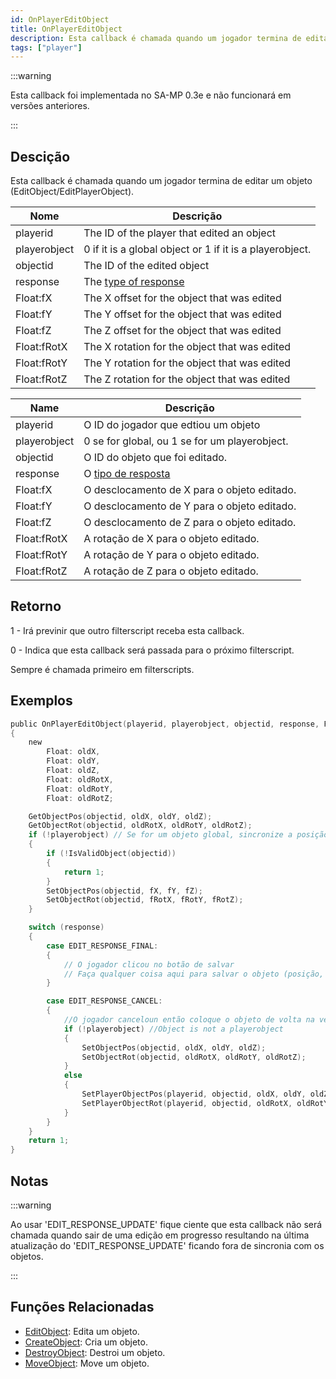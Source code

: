 ```yaml
---
id: OnPlayerEditObject
title: OnPlayerEditObject
description: Esta callback é chamada quando um jogador termina de editar um objeto (EditObject/EditPlayerObject).
tags: ["player"]
---
```


:::warning

Esta callback foi implementada no SA-MP 0.3e e não funcionará em versões anteriores.

:::

## Descição

Esta callback é chamada quando um jogador termina de editar um objeto (EditObject/EditPlayerObject).

| Nome         | Descrição                                                          |
| ------------ | ------------------------------------------------------------------ |
| playerid     | The ID of the player that edited an object                         |
| playerobject | 0 if it is a global object or 1 if it is a playerobject.           |
| objectid     | The ID of the edited object                                        |
| response     | The [type of response](../resources/objecteditionresponsetypes.md) |
| Float:fX     | The X offset for the object that was edited                        |
| Float:fY     | The Y offset for the object that was edited                        |
| Float:fZ     | The Z offset for the object that was edited                        |
| Float:fRotX  | The X rotation for the object that was edited                      |
| Float:fRotY  | The Y rotation for the object that was edited                      |
| Float:fRotZ  | The Z rotation for the object that was edited                      |

| Name         | Descrição                                                     |
| ------------ | ------------------------------------------------------------- |
| playerid     | O ID do jogador que edtiou um objeto                          |
| playerobject | 0 se for global, ou 1 se for um playerobject.                 |
| objectid     | O ID do objeto que foi editado.                               |
| response     | O [tipo de resposta](../resources/objecteditionresponsetypes) |
| Float:fX     | O desclocamento de X para o objeto editado.                   |
| Float:fY     | O desclocamento de Y para o objeto editado.                   |
| Float:fZ     | O desclocamento de Z para o objeto editado.                   |
| Float:fRotX  | A rotação de X para o objeto editado.                         |
| Float:fRotY  | A rotação de Y para o objeto editado.                         |
| Float:fRotZ  | A rotação de Z para o objeto editado.                         |

## Retorno

1 - Irá previnir que outro filterscript receba esta callback.

0 - Indica que esta callback será passada para o próximo filterscript.

Sempre é chamada primeiro em filterscripts.

## Exemplos

```c
public OnPlayerEditObject(playerid, playerobject, objectid, response, Float:fX, Float:fY, Float:fZ, Float:fRotX, Float:fRotY, Float:fRotZ)
{
    new
        Float: oldX,
        Float: oldY,
        Float: oldZ,
        Float: oldRotX,
        Float: oldRotY,
        Float: oldRotZ;

    GetObjectPos(objectid, oldX, oldY, oldZ);
    GetObjectRot(objectid, oldRotX, oldRotY, oldRotZ);
    if (!playerobject) // Se for um objeto global, sincronize a posição para os outros jogadores
    {
        if (!IsValidObject(objectid))
        {
            return 1;
        }
        SetObjectPos(objectid, fX, fY, fZ);
        SetObjectRot(objectid, fRotX, fRotY, fRotZ);
    }

    switch (response)
    {
        case EDIT_RESPONSE_FINAL:
        {
            // O jogador clicou no botão de salvar
            // Faça qualquer coisa aqui para salvar o objeto (posição, rotação etc.)
        }

        case EDIT_RESPONSE_CANCEL:
        {
            //O jogador canceloun então coloque o objeto de volta na velha posição
            if (!playerobject) //Object is not a playerobject
            {
                SetObjectPos(objectid, oldX, oldY, oldZ);
                SetObjectRot(objectid, oldRotX, oldRotY, oldRotZ);
            }
            else
            {
                SetPlayerObjectPos(playerid, objectid, oldX, oldY, oldZ);
                SetPlayerObjectRot(playerid, objectid, oldRotX, oldRotY, oldRotZ);
            }
        }
    }
    return 1;
}
```

## Notas

:::warning

Ao usar 'EDIT_RESPONSE_UPDATE' fique ciente que esta callback não será chamada quando sair de uma edição em progresso resultando na última atualização do 'EDIT_RESPONSE_UPDATE' ficando fora de sincronia com os objetos.

:::

## Funções Relacionadas

- [EditObject](../functions/EditObject.md): Edita um objeto.
- [CreateObject](../functions/CreateObject.md): Cria um objeto.
- [DestroyObject](../functions/DestroyObject.md): Destroi um objeto.
- [MoveObject](../functions/MoveObject.md): Move um objeto.
